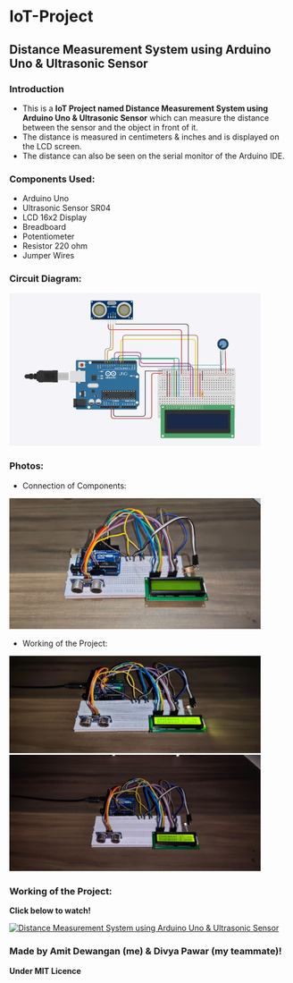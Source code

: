 # IoT-Project
## Distance Measurement System using Arduino Uno & Ultrasonic Sensor

### Introduction
- This is a **IoT Project named Distance Measurement System using Arduino Uno & Ultrasonic Sensor** which can measure the distance between the sensor and the object in front of it.
- The distance is measured in centimeters & inches and is displayed on the LCD screen.
- The distance can also be seen on the serial monitor of the Arduino IDE.

### Components Used:
- Arduino Uno
- Ultrasonic Sensor SR04
- LCD 16x2 Display
- Breadboard
- Potentiometer
- Resistor 220 ohm
- Jumper Wires

### Circuit Diagram:

<img width="450em" src="Photos\Circuit Diagram.jpeg" >

### Photos:

- Connection of Components:

<img width="450px" src="Photos\Connection.jpeg">

<br>

- Working of the Project:

<img width="450em" src="Photos\Working 1.jpg"> &nbsp;
<img width="450em" src="Photos\Working 2.jpg">

### Working of the Project: 

**Click below to watch!**

[![Distance Measurement System using Arduino Uno & Ultrasonic Sensor](https://img.youtube.com/vi/cBoGD3gLO2A/0.jpg)](https://www.youtube.com/watch?v=cBoGD3gLO2A)

### **Made by Amit Dewangan (me) & Divya Pawar (my teammate)!**

**Under MIT Licence**
